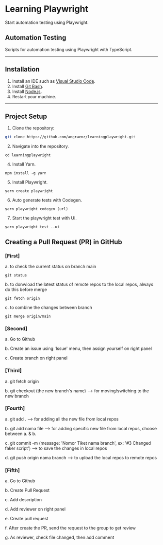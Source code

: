# Learning Playwright

Start automation testing using Playwright.

## Automation Testing

Scripts for automation testing using Playwright with TypeScript.

---

## Installation

1. Install an IDE such as [Visual Studio Code](https://code.visualstudio.com/download).
2. Install [Git Bash](https://git-scm.com/downloads).
3. Install [Node.js](https://nodejs.org/en).
4. Restart your machine.

---

## Project Setup

1. Clone the repository:
  ```bash
  git clone https://github.com/angraenz/learningplaywright.git
  ```
2. Navigate into the repository.
  ```
  cd learningplaywright
  ```
4. Install Yarn.
  ```
  npm install -g yarn
  ```
5. Install Playwright.
  ```
  yarn create playwright
  ```
6. Auto generate tests with Codegen.
  ```
  yarn playwright codegen (url)
  ```
7. Start the playwright test with UI.
  ```
  yarn playwright test --ui
  ```
## Creating a Pull Request (PR) in GitHub

### [First]
a. to check the current status on branch main
  ```
  git status
  ```
b. to donwload the latest status of remote repos to the local repos, always do this before merge
  ```
  git fetch origin
  ```
c. to combine the changes between branch
  ```
  git merge origin/main 
  ```

### [Second]
a. Go to Github

b. Create an issue using 'Issue' menu, then assign yourself on right panel

c. Create branch on right panel

### [Third]
a. git fetch origin

b. git checkout (the new branch's name) --> for moving/switching to the new branch

### [Fourth]
a. git add . --> for adding all the new file from local repos

b. git add nama file --> for adding specific new file from local repos, choose between a. & b.

c. git commit -m (message: 'Nomor Tiket  nama branch', ex: '#3 Changed faker script') --> to save the changes in local repos

d. git push origin nama branch --> to upload the local repos to remote repos

### [Fifth]
a. Go to Github 

b. Create Pull Request

c. Add description

d. Add reviewer on right panel

e. Create pull request

f. After create the PR, send the request to the group to get review

g. As reviewer, check file changed, then add comment
